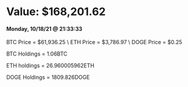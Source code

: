 # Value: $168,201.62

#### Monday, 10/18/21 @ 21:33:33 

BTC Price = $61,936.25
\ ETH Price = $3,786.97
\ DOGE Price = $0.25


BTC Holdings = 1.06BTC

 ETH holdings = 26.960005962ETH

 DOGE Holdings = 1809.826DOGE

